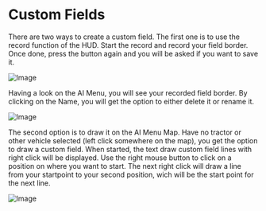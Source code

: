 # Custom Fields


There are two ways to create a custom field.
The first one is to use the record function of the HUD.
Start the record and record your field border.
Once done, press the button again and you will be asked if you want to save it.


![Image](/home/runner/work/CourseplayHelp/CourseplayHelp/translation_data/recordcustomhelp_0_0_765_510.png)


Having a look on the AI Menu, you will see your recorded field border.
By clicking on the Name, you will get the option to either delete it or rename it.


![Image](/home/runner/work/CourseplayHelp/CourseplayHelp/translation_data/donecustomhelp_0_0_765_510.png)


The second option is to draw it on the AI Menu Map.
Have no tractor or other vehicle selected (left click somewhere on the map), you get the option to draw a custom field.
When started, the text draw custom field lines with right click will be displayed.
Use the right mouse button to click on a position on where you want to start.
The next right click will draw a line from your startpoint to your second position, wich will be the start point for the next line.


![Image](/home/runner/work/CourseplayHelp/CourseplayHelp/translation_data/drawcustomhelp_0_0_765_510.png)

